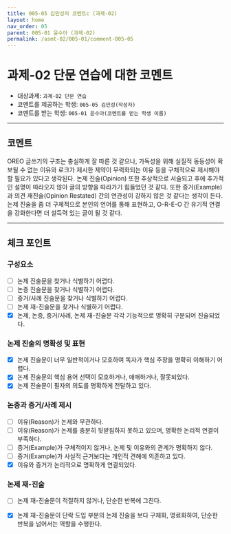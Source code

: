 ```yaml
---
title: 005-05 김민성의 코멘트c (과제-02) 
layout: home
nav_order: 05
parent: 005-01 윤수아 (과제-02)
permalink: /asmt-02/005-01/comment-005-05
---
```


# 과제-02 단문 연습에 대한 코멘트

- 대상과제: `과제-02 단문 연습`
- 코멘트를 제공하는 학생: `005-05 김민성(작성자)` 
- 코멘트를 받는 학생: `005-01 윤수아(코멘트를 받는 학생 이름)` 

---

## 코멘트

OREO 글쓰기의 구조는 충실하게 잘 따른 것 같으나, 가독성을 위해 실질적 동등성이 확보될 수 없는 이유와 로크가 제시한 제약이 무력화되는 이유 등을 구체적으로 제시해야 할 필요가 있다고 생각된다. 논제 진술(Opinion) 또한 추상적으로 서술되고 후에 추가적인 설명이 따라오지 않아 글의 방향을 따라가기 힘들었던 것 같다. 또한 증거(Example)과 의견 재진술(Opinion Restated) 간의 연관성이 강하지 않은 것 같다는 생각이 든다. 논제 진술을 좀 더 구체적으로 본인의 언어를 통해 표현하고, O-R-E-O 간 유기적 연결을 강화한다면 더 설득력 있는 글이 될 것 같다. 

---

## 체크 포인트

### **구성요소**
- [ ] 논제 진술문을 찾거나 식별하기 어렵다.
- [ ] 논증 진술문을 찾거나 식별하기 어렵다.
- [ ] 증거/사례 진술문을 찾거나 식별하기 어렵다.
- [ ] 논제 재-진술문을 찾거나 식별하기 어렵다.
- [x] 논제, 논증, 증거/사례, 논제 재-진술문 각각 기능적으로 명확히 구분되어 진술되었다.

### **논제 진술의 명확성 및 표현**  
- [x] 논제 진술문이 너무 일반적이거나 모호하여 독자가 핵심 주장을 명확히 이해하기 어렵다.  
- [x] 논제 진술문의 핵심 용어 선택이 모호하거나, 애매하거나, 잘못되었다.  
- [x] 논제 진술문이 필자의 의도를 명확하게 전달하고 있다.  

### **논증과 증거/사례 제시**  
- [ ] 이유(Reason)가 논제와 무관하다.
- [ ] 이유(Reason)가 논제를 충분히 뒷받침하지 못하고 있으며, 명확한 논리적 연결이 부족하다.  
- [ ] 증거(Example)가 구체적이지 않거나, 논제 및 이유와의 관계가 명확하지 않다. 
- [ ] 증거(Example)가 사실적 근거보다는 개인적 견해에 의존하고 있다.  
- [x] 이유와 증거가 논리적으로 명확하게 연결되었다.  

### **논제 재-진술**  
- [ ] 논제 재-진술문이 적절하지 않거나, 단순한 반복에 그친다.   
- [x] 논제 재-진술문이 단락 도입 부분의 논제 진술을 보다 구체화, 명료화하여, 단순한 반복을 넘어서는 역할을 수행한다.  

